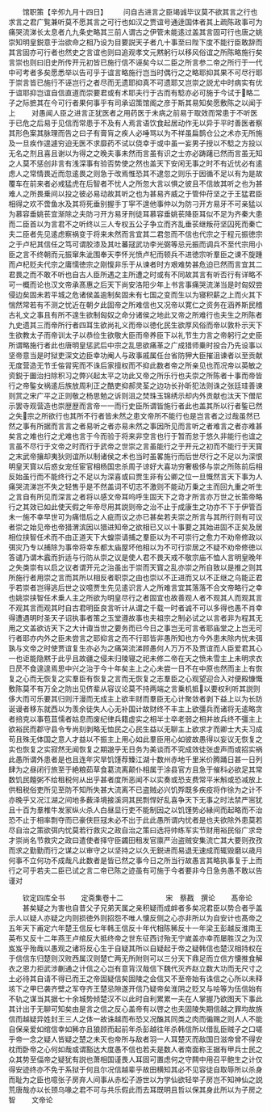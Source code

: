 <!-- { "loadSidebar": true } -->
　　馆职策【辛夘九月十四日】
　　问自古进言之臣竭诚毕议莫不欲其言之行也求言之君广覧兼听莫不愿其言之可行也如汉之贾谊号通逹国体者其上疏陈政事可为痛哭流涕长太息者凢九条史略其三前人谓古之伊管未能逺过盖其言固可行也唐之姚崇知明皇鋭意于治欲命之相乃设为目要説天子者凢十事至曰陛下度不能行臣敢辞而其言固亦可行者也然史之言谊也则曰追观孝文元黙躬行以移风俗谊之所陈略施行矣言崇也则曰旧史所传开元初皆已施行信不诬矣今以二臣之所言参二帝之所行于一代中可考者多矣愿悉举以告可乎于谊言略施行岂当时偶行之之略耶抑其果不可尽行耶于崇言皆已施行不诬岂行之者尽而无遗耶抑真不可遗耶又岂崇之説尤中时病实有优于谊耶抑岂谊自信直道而崇要君或有术耶夫行于古而有騐亦必可施于今试于略二子之际摭其在今可行者果何事乎有司承诏策馆阁之彦于斯其易知矣愿敷陈之以闻于上
　　对愚闻人臣之进言正犹医者之用药医于未病之前易于取效而常患于不听医于已危之后易于见信而常患于不及有人焉言语饮食起居动作无以异于平时善医者察其形色案其脉理而告之曰子有膏肓之疾人必唾骂以为不祥虽扁鹊仓公之术亦无所施及一旦疾作遑遽穷迫无医不求靡药不试以侥幸于或中虽一妄男子授以不騐之方投以无名之剂且喜且谢以为得之之晚夫事未然而言虽有识之士亦必踌躇已然而言虽无知之人莫不惩创非言有浅深事有验否势使之然也盖天下安闲无事之时不有近忧必有逺虑人之常情畏近而忽逺畏之则急于改焉惟恐其不逮忽之则乐于因循不足以有为是故覆车在前来者必戒猛虎在后智者不忧人之所忽大言以惧之彼且不信故其听之也为甚难人之所畏乗间以投之彼必易动故其听之也为甚易齐威之于管仲苻坚之于王猛君臣相得之欢不啻鱼水及其将死垂别握手丁寜不遑他事仲以为防刁开方易牙不可亲猛以为慕容垂姚苌宜渐除之夫防刁开方易牙刑徒耳慕容垂姚苌降臣耳似不足为齐秦大患而二臣首以为言君不之听终以三人专权五公子争立而齐乱垂苌继叛苻坚囚死而秦亡夫二臣者先见逺虑察祸变于将来未然而言宜其二君忽而不信也代宗之于程元振徳宗之于卢杞其信任之笃可谓胶漆及其吐蕃冦武功李光弼等忌元振而调兵不至代宗用小臣之言不终朝而元振窜朱泚围奉天李怀光愤卢杞而顿兵不进徳宗听羣臣之谏不旋踵而卢杞贬夫代宗之庸懦徳宗之刚愎非乐于从谏者时方艰难势甚危迫已然而言宜其二君畏之而不敢不听也自古人臣所遇之主所遭之时或有不同故其言有听否行有详略不可一概而论也汉文帝承髙惠之后天下尚安洛阳少年上书言事痛哭流涕当是时匈奴尝侵边矣固未若平城之危诸侯盖逾制矣固未有七国之变而生以为寝积薪之上而火其下惴然常若有不测之忧近在朝夕此固帝之所难信也又况帝以寛仁之资务在涵养斯民稽古礼文之事且有所不遑生欲制匈奴之命分诸侯之地此又帝之所难行也夫生之所陈者九史遗其三而帝所行者四耳生欲尚礼义而帝以徳化民生欲厚风俗而帝以敦朴示天下生欲教太子而帝训太子以恭俭生欲敬大臣而帝养臣下以礼节生力言之帝躬行之史臣所谓略施行者此也唐明皇惩武后中宗之乱思欲痛革之广成猎师乗时投合乃先设事以坚帝意当是时狱吏深文边臣幸功阉人与政事戚属任台省防狎大臣摧沮谏者以至贡献无度营造无节壬侫冐宪而不诛后家擅权而不抑此数者帝之所亲见也而况帝以英敏之资鋭于圗治扫除积习之弊兴起太平之功此又帝之所乐行也夫崇之所陈者十事而帝皆行之帝鍳女祸逺后族放周利正之酷吏抑郝灵荃之边功长孙昕犯法则诛之张廷珪善谏则赏之宋广平之正则敬之杨思勉之诉则沮之焚珠玉锦绣示却内外贡献也汰天下僧尼示罢寺观营造也崇歴歴而言帝一一而行史臣所谓皆施行者此也盖其所以行者鍳已然之失宗之所欲行也其所不行者皆未然之患文帝所不能行也是岂言者之过哉虽然已然之事有所据而言言之者易听之者亦易未然之事因所见而言听之者难言之者亦难甚矣言之难也行之尤难也言于今而验于将来非空言也行于暂而怠于悠久非能行也谊之言虽不尽行于文帝之时而行于武帝之世崇之言虽能行之于开元之初而不能行于天寳之末武帝攘却夷狄则谊所以制诸侯之术也当时虽畧施行而后世尽行之不足以为深恨明皇天寳以后惑女宠任宦官相杨国忠杀周子谅好大喜功穷奢极侈与崇之所陈前后相反始虽行而不能终行之不足以为深喜或曰贾生非有公卿之位一旦慨然言天下事为人痛哭流涕岂不失之轻售乎是不然盖词不切志不激则不能动万乗之主而回九重之听生之言自有所见而深言之者将以感文帝耳呜呼生固天下之竒才所言亦万世之长策帝略行之其效已如此使天假之年帝尽用其説则帝之治不止于成康生之功亦不下于伊管百未一施不幸早世可为痛惜后之人疵而议之亦已甚矣若夫崇之所言与其所行则有可议者崇之始见帝也帝猎渭滨因以猎进知帝之欲相已又以十事要之其始进固不正矣及居相位挟智任术而不由正道天下大蝗崇请捕之羣臣以为不可崇行之愈力不劝帝修政以弭灾乃专以捕除为事帝将幸东都太庙屋坏他相以为不可行崇居之不疑不劝帝修徳以答谴乃谓木蠧而折适与行防从崇之议是使人君不畏天戒不敬宗庙不恤人言明皇晚年之失类崇有以启之议者谓开元之治虽出于崇而天寳之乱亦崇之所自致以是推之则其所施行者用崇之言而其所以相反者职崇之由也崇以不正进而又以不正继之乌能正君乎若崇者岂得逃后世之议噫贾生先见逺识言人之所难言宜其落落不合文帝略行之幸也姚崇挟智任术乗人主之所欲为明皇尽行之者固宜也故善观人者不观其人而观其言不观其言而观其时自古君明臣良言听计从谓之千载一时者诚不可以多得也愚不肖幸得遭遇明时圣天子诏执事者策之玉堂遵故事也夫祖宗之制必试之以言者非为程其无用之文盖欲访天下之大计诹当世之要务而已今日之事岂无可言者耶庙堂之上岂无可行者耶亦内外之臣未尝言之耶抑言之而不行耶皆非愚所知也方今外患未除内忧未弭孰与文帝之时使贾谊复生亦必为之痛哭流涕顾愚何人万万不及贾谊而人臣爱君其心一也讵能隐黙于此乎且故疆之侵未归陵寝之祀未修二帝在天之愤未雪主上未明求衣日昃不食遑遑焉思中兴之治于今十年矣主上之心未尝一日不在中原也然而主上有恢复之心而无恢复之实羣臣有恢复之言而无恢复之志羣臣之心观望迎合入对便殿慷慨敷陈莫不有万全之防出见侪辈从容议论莫不持两端之言乗机抵以要权利听其説则侈大而可乐要其归则汗漫而无成主上欲丰财而羣臣无心计聚敛者剥下益上以为长防诞谩者移东就西以为羡余徒失人心无补国计故财终不丰主上欲彊兵而诸将无逺略贪者掊克以事苞苴懦者姑息而废纪律兵籍虚实之相半士卒老弱之相并故兵终不彊主上欲裕民而郡守县令专尚刻剥略无恤民之心民生益以无聊主上欲求才而卿士大夫习成苟且殊无体国之意人才益以不振主上用心如此羣臣用心如彼故愚得以妄议无恢复之实也恢复之实寂然无闻恢复之期邈乎无日务为美谈而不究成效徒张虚声而或招实祸此愚所谓外患者是也且连年灾旱饥馑荐臻江湖十数州赤地千里米价腾踊日甚一日列肆为之昼闭行旅至于絶粮茹草食葛流离颠仆相属于涂县官方且急于催科必欲足其常数饥民饘粥不给租税何从出乎甚者度所恶闻不以实奏或恐支费常平米斛或恐减放上供租税俗吏所见至防不知所失甚大流离不已盗贼必兴饥殍既多疾疫将作徐为之计不亦晚乎又况江湖之间地多薮泽境接溪洞其民剽悍好乱喜争天下无事之时法禁严宻犹且十百为羣椎牛发冡纵火杀人白昼显行吏不能制因之以饥馑势必縁间而起略而不治恐不止于相率剽夺而已豪侠巨冦未必不出于此此愚所谓内忧者是也夫欲除外患莫若尽自治之策欲弭内忧莫若行救灾之政自治之策曰选将帅练军实节财用裕民俗广求竒才崇尚名节救灾之政曰遣使者择守臣蠲田租发官廪严治盗贼安集流亡其大要则孜孜而求之勤勤而行之谋之以审守之以坚持之以久无鋭进而易退无速成而辄毁磨以歳月何事不立何功不成哉凡此数者是皆已然之事今日之所当行故愚言其略执事复于上而行之可乎若夫二臣已试之言二帝已陈之迹虽有可施于今者要非今日急务愚不敢以告谨对






　　钦定四库全书
　　定斋集卷十二　　　　　　宋　蔡戡　撰论
　　髙帝论
　　甚矣疑之为害也自昔父子兄弟天属之亲积疑而成衅者多矣况君臣以势合者乎盖示人以疑人亦疑之内则损徳外则招怨不唯人懐反侧之心亦非所以为自安计也髙帝之五年天下甫定六年楚王信反七年韩王信反十年代相陈豨反十一年梁王彭越反淮南王英布又反十二年燕王卢绾反大抵终帝之世东征西讨殆无宁嵗盖亦幸而屡胜汉之为汉岌岌乎殆哉以愚观之诸将反心生于自疑其所以自疑起于帝之疑韩信也楚汉相持权在于信信东归楚则汉败西属汉则楚亡两无所附则可以三分天下鼎足而立信方懐推食解衣之恩力拒武涉蒯通之计信之心岂有意背汉哉信下魏代灭齐赵立数大功而无尺寸之土必待其自请不得已而王之帝固疑信矣固陵之会信又不至帝始有诛信之心所以未释垓下之甲巳袭齐壁之军夺齐王楚忌隙遂开信乃疑帝矣淮阴之贬又与哙等为伍信始有不轨之谋当其据七十余城势倾楚汉不以此时自利累累一夫在人掌握乃欲图天下事此其计出于无聊可知矣由是言之信之反心盖帝有以啓之也夫固陵失期信越之罪均故族信而越疑异姓封王三人之体一故诛越而布恐又况醢其同类之肉而徧赐之则人人不能自保亲爱如绾信幸如豨亦且狼顾而起前年杀彭越往年杀韩信所以借乱臣贼子之口嗟乎帝一念之疑人皆疑之楚之未灭也帝所与敌者羽一人耳楚灭而敌国日滋帝曾不得安枕而卧帝之心何如哉或谓豁达大度愚不信也若夫是数人者南面称王据有甲兵士民之众其势至偪帝之疑犹有説也萧相国谨畏人耳固可置虑何之守闗中用召平鲍生之计仅得安迹终亦不免于系狱于何且尔况信越辈乎故田横知其必不见容徒自取辱所以杀身而耻为之臣也噫张子房弃人间事从赤松子游世以为学仙欲轻举子房岂不知神仙之説荒唐哉亦以长颈乌喙之君不可与共乐假此而去耳既明且哲以保其身此所以为子房之智
　　文帝论
